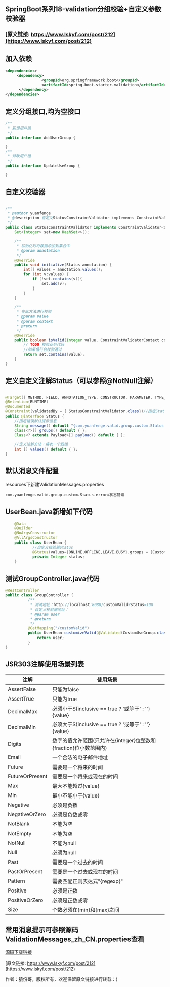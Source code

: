 ## SpringBoot系列18-validation分组校验+自定义参数校验器
### [原文链接: https://www.lskyf.com/post/212](https://www.lskyf.com/post/212)
## 加入依赖
```xml
<dependencies>
     <dependency>
                <groupId>org.springframework.boot</groupId>
                <artifactId>spring-boot-starter-validation</artifactId>
      </dependency>
</dependencies>
```
## 定义分组接口,均为空接口
```java
/**
 * 新增用户组
 */
public interface AddUserGroup {

}
/**
 * 修改用户组
 */
public interface UpdateUseGroup {

}
```
## 自定义校验器
```java

/**
 * @author yuanfenge
 * @description 自定义StatusConstraintValidator implements ConstraintValidator<自定义注解类,要校验的参数类型>
 */
public class StatusConstraintValidator implements ConstraintValidator<Status,Integer> {
    Set<Integer> set=new HashSet<>();

    /**
     * 初始化时将数据添加到集合中
     * @param annotation
     */
    @Override
    public void initialize(Status annotation) {
        int[] values = annotation.values();
        for (int v:values) {
            if (!set.contains(v)){
                set.add(v);
            }
        }
    }

    /**
     * 在此方法进行校验
     * @param value
     * @param context
     * @return
     */
    @Override
    public boolean isValid(Integer value, ConstraintValidatorContext context) {
        // TODO 校验业务代码
        //如果值符合校验通过
        return set.contains(value);
    }
}
```
## 定义自定义注解Status（可以参照@NotNull注解）
```java

@Target({ METHOD, FIELD, ANNOTATION_TYPE, CONSTRUCTOR, PARAMETER, TYPE_USE })
@Retention(RUNTIME)
@Documented
@Constraint(validatedBy = { StatusConstraintValidator.class})//指定StatusConstraintValidator校验器，可以指定多个校验器
public @interface Status {
    //指定错误默认提示信息
    String message() default "{com.yuanfenge.valid.group.custom.Status.error}";
    Class<?>[] groups() default { };
    Class<? extends Payload>[] payload() default { };
    
    //定义注解方法：接收一个数组
    int [] values() default { };
}
```
## 默认消息文件配置
resources下新建ValidationMessages.properties
```properties
com.yuanfenge.valid.group.custom.Status.error=状态错误
```
## UserBean.java新增如下代码
```java
    @Data
    @Builder
    @NoArgsConstructor
    @AllArgsConstructor
    public class UserBean {
            //自定义校验器Status
            @Status(values={ONLINE,OFFLINE,LEAVE,BUSY},groups = {CustomUseGroup.class})
            private Integer status;
    }
 ```
 ## 测试GroupController.java代码
 ```java
 @RestController
 public class GroupController {
           /**
            * 测试地址：http://localhost:8080/customValid?status=100
            * 自定义校验器地址：
            * @param user
            * @return
            */
           @GetMapping("/customValid")
           public UserBean customizeValid(@Validated(CustomUseGroup.class) UserBean user){
               return user;
           }
 }
 ```
## JSR303注解使用场景列表
 |  注解   | 使用场景 |
 |  ----  | ----  |
 | AssertFalse | 只能为false  |
 | AssertTrue | 只能为true  |
 | DecimalMax | 必须小于${inclusive == true ? '或等于' : ''}{value}  |
 | DecimalMin | 必须大于${inclusive == true ? '或等于' : ''}{value}  |
 | Digits | 数字的值允许范围(只允许在{integer}位整数和{fraction}位小数范围内)  |
 | Email |  一个合法的电子邮件地址 |
 | Future | 需要是一个将来的时间  |
 | FutureOrPresent | 需要是一个将来或现在的时间  |
 | Max | 最大不能超过{value} |
 | Min | 最小不能小于{value} |
 | Negative | 必须是负数 |
 | NegativeOrZero | 必须是负数或零 |
 | NotBlank | 不能为空 |
 | NotEmpty | 不能为空 |
 | NotNull | 不能为null |
 | Null | 必须为null |
 | Past | 需要是一个过去的时间 |
 | PastOrPresent | 需要是一个过去或现在的时间 |
 | Pattern | 需要匹配正则表达式"{regexp}" |
 | Positive | 必须是正数 |
 | PositiveOrZero | 必须是正数或零 |
 | Size | 个数必须在{min}和{max}之间 |
 
 ## 常用消息提示可参照源码ValidationMessages_zh_CN.properties查看
 
 [源码下载链接](https://github.com/tiankonglanlande/springboot)
 
 [原文链接: https://www.lskyf.com/post/212](https://www.lskyf.com/post/212)
 
 作者：猿份哥，版权所有，欢迎保留原文链接进行转载：)
 